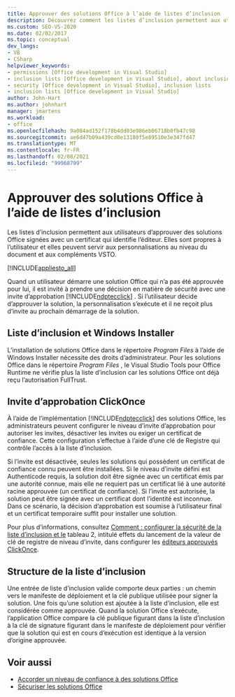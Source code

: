 ```yaml
---
title: Approuver des solutions Office à l’aide de listes d’inclusion
description: Découvrez comment les listes d’inclusion permettent aux utilisateurs d’accorder une confiance aux solutions Office signées avec un certificat qui identifie le serveur de publication.
ms.custom: SEO-VS-2020
ms.date: 02/02/2017
ms.topic: conceptual
dev_langs:
- VB
- CSharp
helpviewer_keywords:
- permissions [Office development in Visual Studio]
- inclusion lists [Office development in Visual Studio], about inclusion lists
- security [Office development in Visual Studio], inclusion lists
- inclusion lists [Office development in Visual Studio]
author: John-Hart
ms.author: johnhart
manager: jmartens
ms.workload:
- office
ms.openlocfilehash: 9a084ad152f178b4dd03e986eb06718b0fb47c98
ms.sourcegitcommit: ae6d47b09a439cd0e13180f5e89510e3e347fd47
ms.translationtype: MT
ms.contentlocale: fr-FR
ms.lasthandoff: 02/08/2021
ms.locfileid: "99968799"
---
```

# <a name="trust-office-solutions-by-using-inclusion-lists"></a>Approuver des solutions Office à l’aide de listes d’inclusion
  Les listes d’inclusion permettent aux utilisateurs d’approuver des solutions Office signées avec un certificat qui identifie l’éditeur. Elles sont propres à l’utilisateur et elles peuvent servir aux personnalisations au niveau du document et aux compléments VSTO.

 [!INCLUDE[appliesto_all](../vsto/includes/appliesto-all-md.md)]

 Quand un utilisateur démarre une solution Office qui n’a pas été approuvée pour lui, il est invité à prendre une décision en matière de sécurité avec une invite d’approbation [!INCLUDE[ndptecclick](../vsto/includes/ndptecclick-md.md)] . Si l’utilisateur décide d’approuver la solution, la personnalisation s’exécute et il ne reçoit plus d’invite au prochain démarrage de la solution.

## <a name="inclusion-list-and-windows-installer"></a>Liste d’inclusion et Windows Installer
 L’installation de solutions Office dans le répertoire *Program Files* à l’aide de Windows Installer nécessite des droits d’administrateur. Pour les solutions Office dans le répertoire *Program Files* , le Visual Studio Tools pour Office Runtime ne vérifie plus la liste d’inclusion car les solutions Office ont déjà reçu l’autorisation FullTrust.

## <a name="clickonce-trust-prompt"></a>Invite d’approbation ClickOnce
 À l’aide de l’implémentation [!INCLUDE[ndptecclick](../vsto/includes/ndptecclick-md.md)] des solutions Office, les administrateurs peuvent configurer le niveau d’invite d’approbation pour autoriser les invites, désactiver les invites ou exiger un certificat de confiance. Cette configuration s’effectue à l’aide d’une clé de Registre qui contrôle l’accès à la liste d’inclusion.

 Si l’invite est désactivée, seules les solutions qui possèdent un certificat de confiance connu peuvent être installées. Si le niveau d’invite défini est Authenticode requis, la solution doit être signée avec un certificat émis par une autorité connue, mais elle ne requiert pas un certificat lié à une autorité racine approuvée (un certificat de confiance). Si l’invite est autorisée, la solution peut être signée avec un certificat dont l’identité est inconnue. Dans ce scénario, la décision d’approbation est soumise à l’utilisateur final et un certificat temporaire suffit pour installer une solution.

 Pour plus d’informations, consultez [Comment : configurer la sécurité de la liste d’inclusion et le](../vsto/how-to-configure-inclusion-list-security.md) tableau 2, intitulé effets du lancement de la valeur de clé de registre de niveau d’invite, dans configurer les [éditeurs approuvés ClickOnce](/previous-versions/dotnet/articles/ms996418(v=msdn.10)).

## <a name="structure-of-the-inclusion-list"></a>Structure de la liste d’inclusion
 Une entrée de liste d’inclusion valide comporte deux parties : un chemin vers le manifeste de déploiement et la clé publique utilisée pour signer la solution. Une fois qu’une solution est ajoutée à la liste d’inclusion, elle est considérée comme approuvée. Quand la solution Office s’exécute, l’application Office compare la clé publique figurant dans la liste d’inclusion à la clé de signature figurant dans le manifeste de déploiement pour vérifier que la solution qui est en cours d’exécution est identique à la version d’origine approuvée.

## <a name="see-also"></a>Voir aussi
- [Accorder un niveau de confiance à des solutions Office](../vsto/granting-trust-to-office-solutions.md)
- [Sécuriser les solutions Office](../vsto/securing-office-solutions.md)
